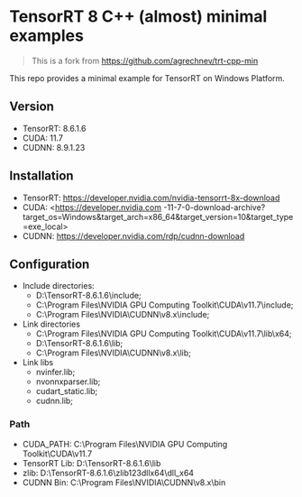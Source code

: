 # TensorRT 8 C++ (almost) minimal examples

> This is a fork from <https://github.com/agrechnev/trt-cpp-min>

This repo provides a minimal example for TensorRT on Windows Platform.

## Version

- TensorRT: 8.6.1.6
- CUDA: 11.7
- CUDNN: 8.9.1.23

## Installation

- TensorRT: <https://developer.nvidia.com/nvidia-tensorrt-8x-download>
- CUDA: <https://developer.nvidia.com -11-7-0-download-archive?target_os=Windows&target_arch=x86_64&target_version=10&target_type=exe_local>
- CUDNN: <https://developer.nvidia.com/rdp/cudnn-download>

## Configuration

- Include directories:
  - D:\TensorRT-8.6.1.6\include;
  - C:\Program Files\NVIDIA GPU Computing Toolkit\CUDA\v11.7\include;
  - C:\Program Files\NVIDIA\CUDNN\v8.x\include;
- Link directories
  - C:\Program Files\NVIDIA GPU Computing Toolkit\CUDA\v11.7\lib\x64;
  - D:\TensorRT-8.6.1.6\lib;
  - C:\Program Files\NVIDIA\CUDNN\v8.x\lib;
- Link libs
  - nvinfer.lib;
  - nvonnxparser.lib;
  - cudart_static.lib;
  - cudnn.lib;

### Path

- CUDA_PATH: C:\Program Files\NVIDIA GPU Computing Toolkit\CUDA\v11.7
- TensorRT Lib: D:\TensorRT-8.6.1.6\lib
- zlib: D:\TensorRT-8.6.1.6\zlib123dllx64\dll_x64
- CUDNN Bin: C:\Program Files\NVIDIA\CUDNN\v8.x\bin
